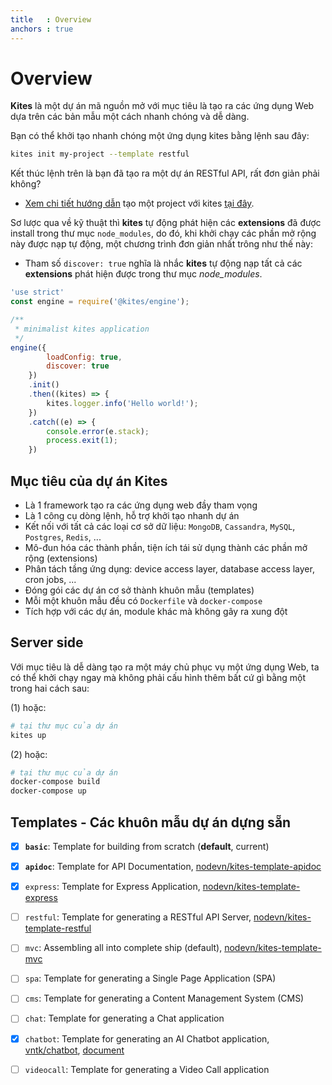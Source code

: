 ```yaml
---
title   : Overview
anchors : true
---
```


# Overview

**Kites** là một dự án mã nguồn mở với mục tiêu là tạo ra các ứng dụng Web dựa trên các bản mẫu một cách nhanh chóng và dễ dàng.

Bạn có thể khởi tạo nhanh chóng một ứng dụng kites bằng lệnh sau đây:

```bash
kites init my-project --template restful
```

Kết thúc lệnh trên là bạn đã tạo ra một dự án RESTful API, rất đơn giản phải không?

* [Xem chi tiết hướng dẫn](/documentation/guide/) tạo một project với kites [tại đây](/documentation/guide/).

Sơ lược qua về kỹ thuật thì **kites** tự động phát hiện các **extensions** đã được install trong thư mục `node_modules`, do đó, khi khởi chạy các phần mở rộng này được nạp tự động, một chương trình đơn giản nhất trông như thế này:

* Tham số `discover: true` nghĩa là nhắc **kites** tự động nạp tất cả các **extensions** phát hiện được trong thư mục *node_modules*.

```js
'use strict'
const engine = require('@kites/engine');

/**
 * minimalist kites application
 */
engine({
        loadConfig: true,
        discover: true
    })
    .init()
    .then((kites) => {
        kites.logger.info('Hello world!');
    })
    .catch((e) => {
        console.error(e.stack);
        process.exit(1);
    })
```

## Mục tiêu của dự án Kites

* Là 1 framework tạo ra các ứng dụng web đầy tham vọng
* Là 1 công cụ dòng lệnh, hỗ trợ khởi tạo nhanh dự án
* Kết nối với tất cả các loại cơ sở dữ liệu: `MongoDB`, `Cassandra`, `MySQL`, `Postgres`, `Redis`, ...
* Mô-đun hóa các thành phần, tiện ích tái sử dụng thành các phần mở rộng (extensions)
* Phân tách tầng ứng dụng: device access layer, database access layer, cron jobs, ...
* Đóng gói các dự án cơ sở thành khuôn mẫu (templates)
* Mỗi một khuôn mẫu đều có `Dockerfile` và `docker-compose`
* Tích hợp với các dự án, module khác mà không gây ra xung đột


## Server side

Với mục tiêu là dễ dàng tạo ra một máy chủ phục vụ một ứng dụng Web, ta có thể khởi chạy ngay mà không phải cấu hình thêm bất cứ gì bằng một trong hai cách sau:

(1) hoặc:

```bash
# tại thư mục của dự án
kites up
```

(2) hoặc:

```bash
# tại thư mục của dự án
docker-compose build
docker-compose up
```

## Templates - Các khuôn mẫu dự án dựng sẵn


* [x] **`basic`**: Template for building from scratch (**default**, current)
* [x] **`apidoc`**: Template for API Documentation, [nodevn/kites-template-apidoc](https://github.com/nodevn/kites-template-apidoc)
* [x] `express`: Template for Express Application, [nodevn/kites-template-express](https://github.com/vunb/kites-template-express)
* [ ] `restful`: Template for generating a RESTful API Server, [nodevn/kites-template-restful](https://github.com/vunb/kites-template-restful)
* [ ] `mvc`: Assembling all into complete ship (default), [nodevn/kites-template-mvc](https://github.com/vunb/kites-template-mvc)
* [ ] `spa`: Template for generating a Single Page Application (SPA)
* [ ] `cms`: Template for generating a Content Management System (CMS)
* [ ] `chat`: Template for generating a Chat application
* [x] `chatbot`: Template for generating an AI Chatbot application, [vntk/chatbot](https://github.com/vntk/chatbot), [document](https://github.com/vntk/chatbot)
* [ ] `videocall`: Template for generating a Video Call application

